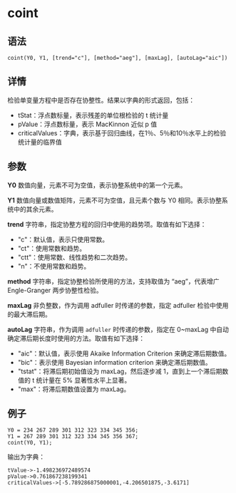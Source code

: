 # coint

## 语法

`coint(Y0, Y1, [trend="c"], [method="aeg"],
[maxLag], [autoLag="aic"])`

## 详情

检验单变量方程中是否存在协整性。结果以字典的形式返回，包括：

* tStat：浮点数标量，表示残差的单位根检验的 t 统计量
* pValue：浮点数标量，表示 MacKinnon 近似 p 值
* criticalValues：字典，表示基于回归曲线，在1％、5％和10％水平上的检验统计量的临界值

## 参数

**Y0** 数值向量，元素不可为空值，表示协整系统中的第一个元素。

**Y1** 数值向量或数值矩阵，元素不可为空值，且元素个数与 Y0 相同。表示协整系统中的其余元素。

**trend** 字符串，指定协整方程的回归中使用的趋势项。取值有如下选择：

* "c"：默认值，表示只使用常数。
* "ct"：使用常数和趋势。
* "ctt"：使用常数、线性趋势和二次趋势。
* "n"：不使用常数和趋势。

**method** 字符串，指定协整检验所使用的方法，支持取值为 “aeg”，代表增广 Engle-Granger 两步协整性检验。

**maxLag** 非负整数，作为调用 adfuller 时传递的参数，指定 adfuller 检验中使用的最大滞后期。

**autoLag** 字符串，作为调用 `adfuller` 时传递的参数，指定在 0~maxLag
中自动确定滞后期长度时使用的方法。取值有如下选择：

* "aic"：默认值，表示使用 Akaike Information Criterion 来确定滞后期数值。
* "bic"：表示使用 Bayesian information criterion 来确定滞后期数值。
* "tstat"：将滞后期初始值设为 maxLag，然后逐步减 1，直到上一个滞后期数值的 t 统计量在 5% 显著性水平上显著。
* "max"：将滞后期数值设置为 maxLag。

## 例子

```
Y0 = 234 267 289 301 312 323 334 345 356;
Y1 = 267 289 301 312 323 334 345 356 367;
coint(Y0, Y1);
```

输出为字典：

```
tValue->-1.498236972489574
pValue->0.761867238199341
criticalValues->[-5.789286875000001,-4.206501875,-3.6171]
```

